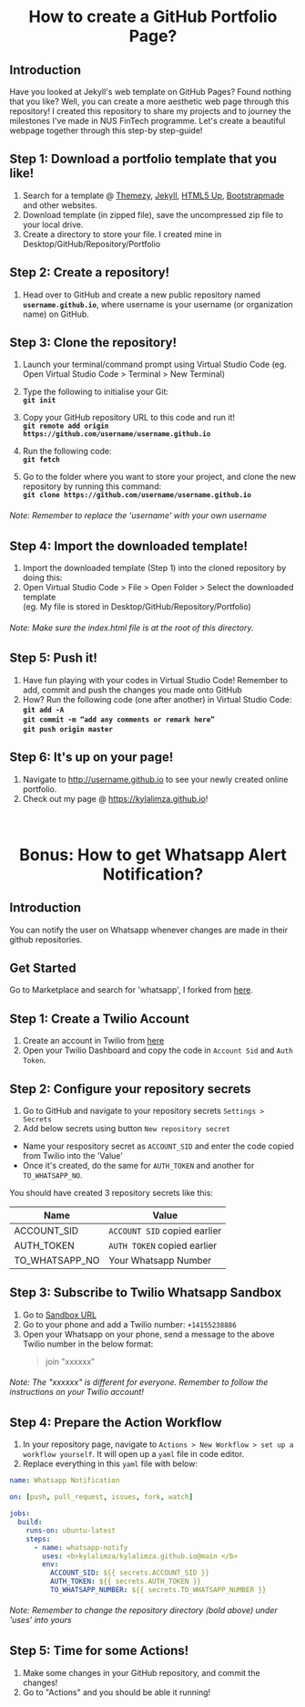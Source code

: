 <h1 align="center">How to create a GitHub Portfolio Page?</h1>

## Introduction <br>
Have you looked at Jekyll's web template on GitHub Pages? Found nothing that you like? Well, you can create a more aesthetic web page through this repository!
I created this repository to share my projects and to journey the milestones I've made in NUS FinTech programme. Let's create a beautiful webpage together through this step-by step-guide!<br>

## Step 1: Download a portfolio template that you like!

1. Search for a template @ [Themezy](http://themezy.com), [Jekyll](http://jekyllrb.com), [HTML5 Up](http://HTML5up.net), [Bootstrapmade](http://bootstrapmade.com) and other websites. <br>
2. Download template (in zipped file), save the uncompressed zip file to your local drive. <br>
3. Create a directory to store your file. I created mine in Desktop/GitHub/Repository/Portfolio <br>

## Step 2: Create a repository!
1. Head over to GitHub and create a new public repository named <b>`username.github.io`</b>, where username is your username (or organization name) on GitHub. <br>

## Step 3: Clone the repository!
1. Launch your terminal/command prompt using Virtual Studio Code (eg. Open Virtual Studio Code > Terminal > New Terminal)<br>

2. Type the following to initialise your Git:<br>
<b>`git init`</b><br>

3. Copy your GitHub repository URL to this code and run it!<br>
<b>`git remote add origin https://github.com/username/username.github.io`</b><br>
  
4. Run the following code:<br>
<b>`git fetch`</b><br>

5. Go to the folder where you want to store your project, and clone the new repository by running this command: <br>
<b>`git clone https://github.com/username/username.github.io`</b><br>
###### <i>Note: Remember to replace the 'username' with your own username</i> <br>

## Step 4: Import the downloaded template!
1. Import the downloaded template (Step 1) into the cloned repository by doing this: <br>
2. Open Virtual Studio Code > File > Open Folder > Select the downloaded template <br>
(eg. My file is stored in Desktop/GitHub/Repository/Portfolio) <br>

###### <i>Note: Make sure the index.html file is at the root of this directory.</i><br>

## Step 5: Push it!
1. Have fun playing with your codes in Virtual Studio Code! Remember to add, commit and push the changes you made onto GitHub<br>
2. How? Run the following code (one after another) in Virtual Studio Code:<br>
<b>`git add -A`</b><br>
<b>`git commit -m “add any comments or remark here”`</b><br>
<b>`git push origin master`</b><br>

## Step 6: It's up on your page!
1. Navigate to http://username.github.io to see your newly created online portfolio.
2. Check out my page @ https://kylalimza.github.io!
<br><br><br>



<h1 align="center">Bonus: How to get Whatsapp Alert Notification?</h1>

## Introduction
You can notify the user on Whatsapp whenever changes are made in their github repositories.

## Get Started
Go to Marketplace and search for 'whatsapp', I forked from [here](https://github.com/ishween/whatsapp-push-notify-action).<br>

## Step 1: Create a Twilio Account
1. Create an account in Twilio from [here](https://www.twilio.com/)
2. Open your Twilio Dashboard and copy the code in ```Account Sid``` and ```Auth Token```.

## Step 2:  Configure your repository secrets
1. Go to GitHub and navigate to your repository secrets ```Settings > Secrets```
2. Add below secrets using button ```New repository secret```
* Name your respository secret as ```ACCOUNT_SID``` and enter the code copied from Twilio into the 'Value'
* Once it's created, do the same for ```AUTH_TOKEN``` and another for ```TO_WHATSAPP_NO```.

You should have created 3 repository secrets like this: 

 Name              | Value                                              | 
-------------------|----------------------------------------------------|
ACCOUNT_SID        | ```ACCOUNT SID``` copied earlier
AUTH_TOKEN         | ```AUTH TOKEN``` copied earlier
TO_WHATSAPP_NO     | Your Whatsapp Number 


## Step 3: Subscribe to Twilio Whatsapp Sandbox
1. Go to [Sandbox URL](https://www.twilio.com/console/sms/whatsapp/sandbox)<br>
1. Go to your phone and add a Twilio number: ```+14155238886```
2. Open your Whatsapp on your phone, send a message to the above Twilio number in the below format:
   > join "xxxxxx" 
###### <i>Note: The "xxxxxx" is different for everyone. Remember to follow the instructions on your Twilio account!</i><br>


## Step 4: Prepare the Action Workflow
1. In your repository page, navigate to ```Actions > New Workflow > set up a workflow yourself```. It will open up a ```yaml``` file in code editor.
2. Replace everything in this ```yaml``` file with below:

```yaml
name: Whatsapp Notification

on: [push, pull_request, issues, fork, watch]

jobs:
  build:
    runs-on: ubuntu-latest
    steps:
      - name: whatsapp-notify
        uses: <b>kylalimza/kylalimza.github.io@main </b>
        env:
          ACCOUNT_SID: ${{ secrets.ACCOUNT_SID }}
          AUTH_TOKEN: ${{ secrets.AUTH_TOKEN }}
          TO_WHATSAPP_NUMBER: ${{ secrets.TO_WHATSAPP_NUMBER }}
```
###### <i>Note: Remember to change the repository directory (bold above) under 'uses' into yours</i><br>

## Step 5: Time for some Actions!
1. Make some changes in your GitHub repository, and commit the changes! 
2. Go to "Actions" and you should be able it running!







